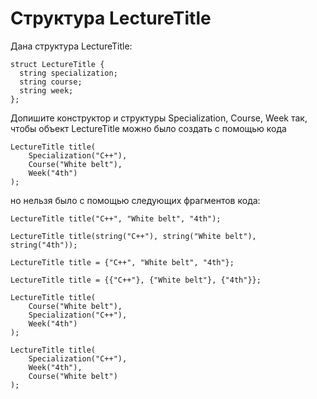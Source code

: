 # Структура LectureTitle

Дана структура LectureTitle:
```
struct LectureTitle {
  string specialization;
  string course;
  string week;
};
```
Допишите конструктор и структуры Specialization, Course, Week так, чтобы объект LectureTitle можно было создать с помощью кода
```
LectureTitle title(
    Specialization("C++"),
    Course("White belt"),
    Week("4th")
);
```
но нельзя было с помощью следующих фрагментов кода:
```
LectureTitle title("C++", "White belt", "4th");

LectureTitle title(string("C++"), string("White belt"), string("4th"));

LectureTitle title = {"C++", "White belt", "4th"};

LectureTitle title = {{"C++"}, {"White belt"}, {"4th"}};

LectureTitle title(
    Course("White belt"),
    Specialization("C++"),
    Week("4th")
);

LectureTitle title(
    Specialization("C++"),
    Week("4th"),
    Course("White belt")
);
```